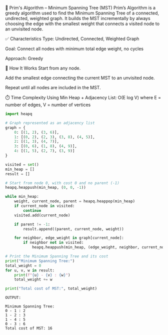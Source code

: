 
🌲 Prim's Algorithm – Minimum Spanning Tree (MST)
Prim’s Algorithm is a greedy algorithm used to find the Minimum Spanning Tree of a connected, undirected, weighted graph. It builds the MST incrementally by always choosing the edge with the smallest weight that connects a visited node to an unvisited node.

✅ Characteristics
Type: Undirected, Connected, Weighted Graph

Goal: Connect all nodes with minimum total edge weight, no cycles

Approach: Greedy

🧠 How It Works
Start from any node.

Add the smallest edge connecting the current MST to an unvisited node.

Repeat until all nodes are included in the MST.

⏱️ Time Complexity
Using Min Heap + Adjacency List: O(E log V)
where E = number of edges, V = number of vertices

``` python
import heapq

# Graph represented as an adjacency list
graph = {
    0: [(1, 2), (3, 6)],
    1: [(0, 2), (2, 3), (3, 8), (4, 5)],
    2: [(1, 3), (4, 7)],
    3: [(0, 6), (1, 8), (4, 9)],
    4: [(1, 5), (2, 7), (3, 9)]
}

visited = set()
min_heap = []
result = []

# Start from node 0, with cost 0 and no parent (-1)
heapq.heappush(min_heap, (0, 0, -1))

while min_heap:
    weight, current_node, parent = heapq.heappop(min_heap)
    if current_node in visited:
        continue
    visited.add(current_node)

    if parent != -1:
        result.append((parent, current_node, weight))

    for neighbor, edge_weight in graph[current_node]:
        if neighbor not in visited:
            heapq.heappush(min_heap, (edge_weight, neighbor, current_node))

# Print the Minimum Spanning Tree and its cost
print("Minimum Spanning Tree:")
total_weight = 0
for u, v, w in result:
    print(f"{u} - {v} : {w}")
    total_weight += w

print("Total cost of MST:", total_weight)
```
``` 
OUTPUT:

Minimum Spanning Tree:
0 - 1 : 2
1 - 2 : 3
1 - 4 : 5
0 - 3 : 6
Total cost of MST: 16

